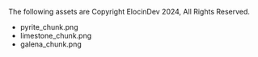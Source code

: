 The following assets are Copyright ElocinDev 2024, All Rights Reserved.

- pyrite_chunk.png
- limestone_chunk.png
- galena_chunk.png